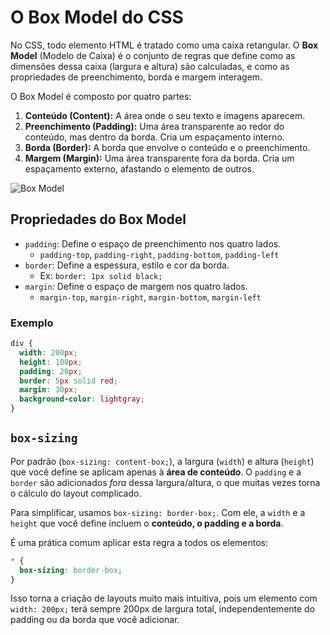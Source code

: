 # O Box Model do CSS

No CSS, todo elemento HTML é tratado como uma caixa retangular. O **Box Model** (Modelo de Caixa) é o conjunto de regras que define como as dimensões dessa caixa (largura e altura) são calculadas, e como as propriedades de preenchimento, borda e margem interagem.

O Box Model é composto por quatro partes:

1.  **Conteúdo (Content):** A área onde o seu texto e imagens aparecem.
2.  **Preenchimento (Padding):** Uma área transparente ao redor do conteúdo, mas dentro da borda. Cria um espaçamento interno.
3.  **Borda (Border):** A borda que envolve o conteúdo e o preenchimento.
4.  **Margem (Margin):** Uma área transparente fora da borda. Cria um espaçamento externo, afastando o elemento de outros.

![Box Model](https://developer.mozilla.org/en-US/docs/Learn/CSS/Building_blocks/The_box_model/box-model-small.png)

## Propriedades do Box Model

- `padding`: Define o espaço de preenchimento nos quatro lados.
  - `padding-top`, `padding-right`, `padding-bottom`, `padding-left`
- `border`: Define a espessura, estilo e cor da borda.
  - Ex: `border: 1px solid black;`
- `margin`: Define o espaço de margem nos quatro lados.
  - `margin-top`, `margin-right`, `margin-bottom`, `margin-left`

### Exemplo

```css
div {
  width: 200px;
  height: 100px;
  padding: 20px;
  border: 5px solid red;
  margin: 30px;
  background-color: lightgray;
}
```

## `box-sizing`

Por padrão (`box-sizing: content-box;`), a largura (`width`) e altura (`height`) que você define se aplicam apenas à **área de conteúdo**. O `padding` e a `border` são adicionados *fora* dessa largura/altura, o que muitas vezes torna o cálculo do layout complicado.

Para simplificar, usamos `box-sizing: border-box;`. Com ele, a `width` e a `height` que você define incluem o **conteúdo, o padding e a borda**.

É uma prática comum aplicar esta regra a todos os elementos:

```css
* {
  box-sizing: border-box;
}
```

Isso torna a criação de layouts muito mais intuitiva, pois um elemento com `width: 200px;` terá sempre 200px de largura total, independentemente do padding ou da borda que você adicionar.
